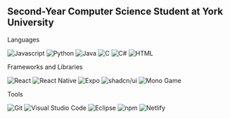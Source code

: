 ## Second-Year Computer Science Student at York University

<!--
**DannyyyL/DannyyyL** is a ✨ _special_ ✨ repository because its `README.md` (this file) appears on your GitHub profile.

Here are some ideas to get you started:

- 🔭 I’m currently working on ...
- 🌱 I’m currently learning ...
- 👯 I’m looking to collaborate on ...
- 🤔 I’m looking for help with ...
- 💬 Ask me about ...
- 📫 How to reach me: ...
- 😄 Pronouns: ...
- ⚡ Fun fact: ...
-->
Languages

![Javascript](https://img.shields.io/badge/-JavaScript-F7DF1E?style=for-the-badge&logo=javascript&logoColor=black) ![Python](https://img.shields.io/badge/Python-3776AB?style=for-the-badge&logo=python&logoColor=white)  ![Java](https://img.shields.io/badge/Java-%23ED8B00.svg?style=for-the-badge&logo=openjdk&logoColor=white) ![C](https://img.shields.io/badge/C-00599C?style=for-the-badge&logo=c&logoColor=white) ![C#](https://custom-icon-badges.demolab.com/badge/C%23-%23239120.svg?style=for-the-badge&logo=cshrp&logoColor=white) ![HTML](https://img.shields.io/badge/HTML-%23E34F26.svg?style=for-the-badge&logo=html5&logoColor=white) 

Frameworks and Libraries

![React](https://img.shields.io/badge/React-61DAFB?style=for-the-badge&logo=react&logoColor=black) ![React Native](https://img.shields.io/badge/React_Native-%2320232a.svg?style=for-the-badge&logo=react&logoColor=%2361DAFB) ![Expo](https://img.shields.io/badge/Expo-000020?style=for-the-badge&logo=expo&logoColor=fff) ![shadcn/ui](https://img.shields.io/badge/shadcn%2Fui-000?style=for-the-badge&logo=shadcnui&logoColor=fff) ![Mono Game](https://img.shields.io/badge/Monogame?style=for-the-badge&logo=monogame&logoColor=red)


Tools

![Git](https://img.shields.io/badge/Git-F05032?style=for-the-badge&logo=git&logoColor=fff) ![Visual Studio Code](https://custom-icon-badges.demolab.com/badge/Visual%20Studio%20Code-0078d7.svg?style=for-the-badge&logo=vsc&logoColor=white) ![Eclipse](https://img.shields.io/badge/Eclipse-FE7A16.svg?style=for-the-badge&logo=Eclipse&logoColor=white) ![npm](https://img.shields.io/badge/npm-CB3837?style=for-the-badge&logo=npm&logoColor=fff) ![Netlify](https://img.shields.io/badge/Netlify-%23000000.svg?style=for-the-badge&logo=netlify&logoColor=#00C7B7)

